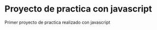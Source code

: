<h1>Proyecto de practica con javascript</h1>
<p>Primer proyecto de practica realizado con javascript</p>
